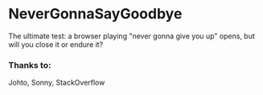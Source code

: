 # NeverGonnaSayGoodbye

The ultimate test: a browser playing "never gonna give you up" opens, but will you close it or endure it?

### Thanks to:
Johto, Sonny, StackOverflow
